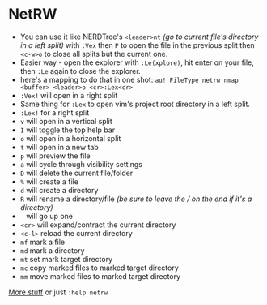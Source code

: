 # NetRW

* You can use it like NERDTree's `<leader>nt` _(go to current file's directory in a left split)_ with `:Vex` then `P` to open the file in the previous split then `<c-w>o` to close all splits but the current one.
* Easier way - open the explorer with `:Le(xplore)`, hit enter on your file, then `:Le` again to close the explorer.
 * here's a mapping to do that in one shot: ```au! FileType netrw nmap <buffer> <leader>o <cr>:Lex<cr>```
* `:Vex!` will open in a right split
* Same thing for `:Lex` to open vim's project root directory in a left split.
* `:Lex!` for a right split
* `v` will open in a vertical split
* `I` will toggle the top help bar
* `o` will open in a horizontal split
* `t` will open in a new tab
* `p` will preview the file
* `a` will cycle through visibility settings
* `D` will delete the current file/folder
* `%` will create a file
* `d` will create a directory
* `R` will rename a directory/file _(be sure to leave the / on the end if it's a directory)_
* `-` will go up one
* `<cr>` will expand/contract the current directory
* `<c-l>` reload the current directory
* `mf` mark a file
* `md` mark a directory
* `mt` set mark target directory
* `mc` copy marked files to marked target directory
* `mm` move marked files to marked target directory

[More stuff](https://gist.github.com/t-mart/610795fcf7998559ea80) or just `:help netrw`
